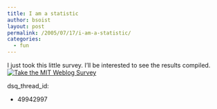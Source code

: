 ```yaml
---
title: I am a statistic
author: bsoist
layout: post
permalink: /2005/07/17/i-am-a-statistic/
categories:
  - fun
---
```

I just took this little survey. I&#8217;ll be interested to see the results compiled. [<img src="http://blogsurvey.media.mit.edu/images/survey-statistic.gif" style="border-width: initial; border-color: initial; border-style: none" alt="Take the MIT Weblog Survey" />][1]

 [1]: http://blogsurvey.media.mit.edu/request
dsq_thread_id:
  - 49942997